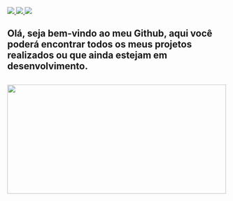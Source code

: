 <p align="left">
<!-- Button- GitHub -->
<a href="https://github.com/dev-AntonioLima">
<img src="https://img.shields.io/badge/-Github-000?style=flat-square&logo=Github&logoColor=white&link=https://github.com/goharajunior">
</a>

<!-- Button - LinkedIn -->
<a href="https://www.linkedin.com/in/devalima/">
<img src="https://img.shields.io/badge/-LinkedIn-blue?style=flat-square&logo=Linkedin&logoColor=white&link=https://www.linkedin.com/in/goharajunior/">
</a>

<!-- Button - Gmail -->
<a href="mailto:alimamg4@gmail.com">
<img src="https://img.shields.io/badge/-Gmail-c14438?style=flat-square&logo=Gmail&logoColor=white&link=mailto:alimamg4@gmail.com">
</a>

<!-- Text -->
<h2>Olá, seja bem-vindo ao meu Github, aqui você poderá encontrar todos os meus projetos realizados ou que ainda estejam em desenvolvimento.<h2>
  
<img src="https://media1.tenor.com/images/0660efe82fa3da42ed56eef013171835/tenor.gif?itemid=16596559" height="250"
width="500">
